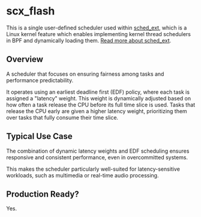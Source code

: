 # scx_flash

This is a single user-defined scheduler used within [sched_ext](https://github.com/sched-ext/scx/tree/main), which is a Linux kernel feature which enables implementing kernel thread schedulers in BPF and dynamically loading them. [Read more about sched_ext](https://github.com/sched-ext/scx/tree/main).

## Overview

A scheduler that focuses on ensuring fairness among tasks and performance
predictability.

It operates using an earliest deadline first (EDF) policy, where each task is
assigned a "latency" weight. This weight is dynamically adjusted based on how
often a task release the CPU before its full time slice is used. Tasks that
release the CPU early are given a higher latency weight, prioritizing them over
tasks that fully consume their time slice.

## Typical Use Case

The combination of dynamic latency weights and EDF scheduling ensures
responsive and consistent performance, even in overcommitted systems.

This makes the scheduler particularly well-suited for latency-sensitive
workloads, such as multimedia or real-time audio processing.

## Production Ready?

Yes.

